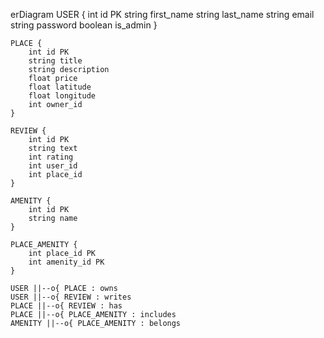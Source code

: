 erDiagram
    USER {
        int id PK
        string first_name
        string last_name
        string email
        string password
        boolean is_admin
    }

    PLACE {
        int id PK
        string title
        string description
        float price
        float latitude
        float longitude
        int owner_id
    }

    REVIEW {
        int id PK
        string text
        int rating
        int user_id
        int place_id
    }

    AMENITY {
        int id PK
        string name
    }

    PLACE_AMENITY {
        int place_id PK
        int amenity_id PK
    }

    USER ||--o{ PLACE : owns
    USER ||--o{ REVIEW : writes
    PLACE ||--o{ REVIEW : has
    PLACE ||--o{ PLACE_AMENITY : includes
    AMENITY ||--o{ PLACE_AMENITY : belongs
